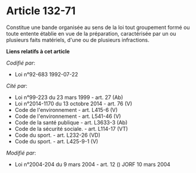 # Article 132-71

Constitue une bande organisée au sens de la loi tout groupement formé ou toute entente établie en vue de la préparation,
caractérisée par un ou plusieurs faits matériels, d'une ou de plusieurs infractions.

**Liens relatifs à cet article**

_Codifié par_:

  - Loi n°92-683 1992-07-22

_Cité par_:

  - Loi n°99-223 du 23 mars 1999 - art. 27 (Ab)
  - Loi n°2014-1170 du 13 octobre 2014 - art. 76 (V)
  - Code de l'environnement - art. L415-6 (V)
  - Code de l'environnement - art. L541-46 (V)
  - Code de la santé publique - art. L3633-3 (Ab)
  - Code de la sécurité sociale. - art. L114-17 (VT)
  - Code du sport. - art. L232-26 (VD)
  - Code du sport. - art. L425-9-1 (V)

_Modifié par_:

  - Loi n°2004-204 du 9 mars 2004 - art. 12 () JORF 10 mars 2004
